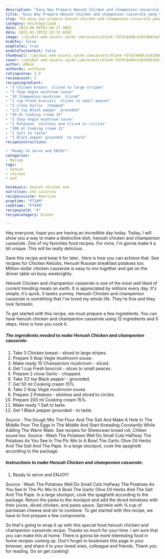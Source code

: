 ```yaml
---
description: "Easy Way Prepare Henush Chicken and champenion casserole yang Very Delicious"
title: "Easy Way Prepare Henush Chicken and champenion casserole yang Very Delicious"
slug: 742-easy-way-prepare-henush-chicken-and-champenion-casserole-yang-very-delicious
category: Uncategorized
date: 2023-06-09T01:56:27.486Z
date: 2023-03-30T22:33:32.659Z
image: //global-web-assets.cpcdn.com/assets/blank-fd7d144d8ce163db654e5a02c40b08a2775adb7897d16e4062681dc7e1b2800f.png
hideToc: false
enableToc: true
enableTocContent: false
thumbnail: //global-web-assets.cpcdn.com/assets/blank-fd7d144d8ce163db654e5a02c40b08a2775adb7897d16e4062681dc7e1b2800f.png
cover: //global-web-assets.cpcdn.com/assets/blank-fd7d144d8ce163db654e5a02c40b08a2775adb7897d16e4062681dc7e1b2800f.png
author: Admin
authorAv: notfound
ratingvalue: 3.8
reviewcount: 5
recipeingredient:
- "3 Chicken breast  sliced to large stripes"
- "5 tbsp Vegie mushroom souse"
- "10 Champenion mushroom  sliced"
- "1 cup Fresh broccoli  slices to small peaces"
- "2 clove Garlic  chopped"
- "1/2 tsp Black pepper  grounded"
- "50 ml Cooking cream 15"
- "2 tbsp Vegie mushroom souse"
- "2 Potatoes  skinless and sliced to circles"
- "200 ml Cooking cream 15"
- "1 Salt to taste"
- "1 Black pepper grounded  to taste"
recipeinstructions:

- "Ready to serve and ENJOY!"
categories:
- Recipe
tags:
- henush
- chicken
- and

katakunci: henush chicken and 
nutrition: 243 calories
recipecuisine: American
preptime: "PT18M"
cooktime: "PT49M"
recipeyield: "4"
recipecategory: Dinner

---
```



Hey everyone, hope you are having an incredible day today. Today, I will show you a way to make a distinctive dish, henush chicken and champenion casserole. One of my favorites food recipes. For mine, I'm gonna make it a bit unique. This will be really delicious.

Save this recipe and keep it for later.. Here is how you can achieve that. See recipes for Chicken Kebobs, Henush Russian breakfast potatoes too. Million-dollar chicken casserole is easy to mix together and get on the dinner table on busy weeknights.

Henush Chicken and champenion casserole is one of the most well liked of current trending meals on earth. It is appreciated by millions every day. It's simple, it's quick, it tastes yummy. Henush Chicken and champenion casserole is something that I've loved my whole life. They're fine and they look fantastic.


To get started with this recipe, we must prepare a few ingredients. You can have henush chicken and champenion casserole using 12 ingredients and 0 steps. Here is how you cook it.

<!--inarticleads1-->

##### The ingredients needed to make Henush Chicken and champenion casserole:

1. Take 3 Chicken breast - sliced to large stripes.
1. Prepare 5 tbsp Vegie mushroom souse.
1. Make ready 10 Champenion mushroom - sliced.
1. Get 1 cup Fresh broccoli - slices to small peaces.
1. Prepare 2 clove Garlic - chopped.
1. Take 1/2 tsp Black pepper - grounded.
1. Get 50 ml Cooking cream 15%.
1. Take 2 tbsp Vegie mushroom souse.
1. Prepare 2 Potatoes - skinless and sliced to circles.
1. Prepare 200 ml Cooking cream 15%.
1. Make ready 1 Salt to taste.
1. Get 1 Black pepper grounded - to taste.


Source : The Dough Mix The Flour And The Salt And Make A Hole In The Middle Pour The Eggs In The Middle And Start Kneading Constantly While Adding The Warm Wate. See recipes for Shewzwan bread roll, Chiken souse too. Source : Wash The Potatoes Well Do Small Cuts Halfway The Potatoes As You See In The Pic Mix In A Bowl The Garlic Olive Oil Herbs And The Salt And The Pape. In a large stockpot, cook the spaghetti according to the package. 

<!--inarticleads2-->

##### Instructions to make Henush Chicken and champenion casserole:


1. Ready to serve and ENJOY!

Source : Wash The Potatoes Well Do Small Cuts Halfway The Potatoes As You See In The Pic Mix In A Bowl The Garlic Olive Oil Herbs And The Salt And The Pape. In a large stockpot, cook the spaghetti according to the package. Return the pasta to the stockpot and add the diced tomatoes with their juices, diced chicken, and pasta sauce. Sprinkle with ¾ cup of parmesan cheese and stir to combine. To get started with this recipe, we have to first prepare a few components. 

So that's going to wrap it up with this special food henush chicken and champenion casserole recipe. Thanks so much for your time. I am sure that you can make this at home. There is gonna be more interesting food in home recipes coming up. Don't forget to bookmark this page in your browser, and share it to your loved ones, colleague and friends. Thank you for reading. Go on get cooking!

